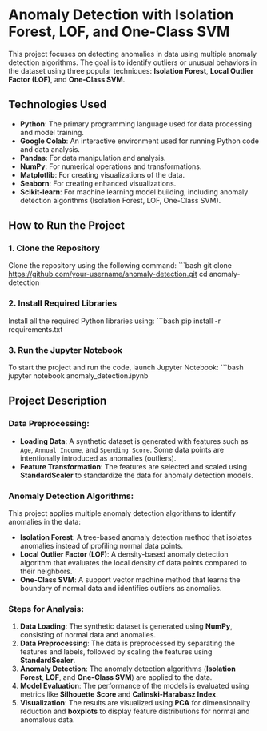 # Anomaly Detection with Isolation Forest, LOF, and One-Class SVM

This project focuses on detecting anomalies in data using multiple anomaly detection algorithms. The goal is to identify outliers or unusual behaviors in the dataset using three popular techniques: **Isolation Forest**, **Local Outlier Factor (LOF)**, and **One-Class SVM**.

## Technologies Used

- **Python**: The primary programming language used for data processing and model training.
- **Google Colab**: An interactive environment used for running Python code and data analysis.
- **Pandas**: For data manipulation and analysis.
- **NumPy**: For numerical operations and transformations.
- **Matplotlib**: For creating visualizations of the data.
- **Seaborn**: For creating enhanced visualizations.
- **Scikit-learn**: For machine learning model building, including anomaly detection algorithms (Isolation Forest, LOF, One-Class SVM).

## How to Run the Project

### 1. Clone the Repository
Clone the repository using the following command:
    ```bash
    git clone https://github.com/your-username/anomaly-detection.git
    cd anomaly-detection
 

### 2. Install Required Libraries
Install all the required Python libraries using:
    ```bash
    pip install -r requirements.txt
  

### 3. Run the Jupyter Notebook
To start the project and run the code, launch Jupyter Notebook:
    ```bash
    jupyter notebook anomaly_detection.ipynb


## Project Description

### Data Preprocessing:
- **Loading Data**: A synthetic dataset is generated with features such as `Age`, `Annual Income`, and `Spending Score`. Some data points are intentionally introduced as anomalies (outliers).
- **Feature Transformation**: The features are selected and scaled using **StandardScaler** to standardize the data for anomaly detection models.

### Anomaly Detection Algorithms:
This project applies multiple anomaly detection algorithms to identify anomalies in the data:
- **Isolation Forest**: A tree-based anomaly detection method that isolates anomalies instead of profiling normal data points.
- **Local Outlier Factor (LOF)**: A density-based anomaly detection algorithm that evaluates the local density of data points compared to their neighbors.
- **One-Class SVM**: A support vector machine method that learns the boundary of normal data and identifies outliers as anomalies.

### Steps for Analysis:
1. **Data Loading**: The synthetic dataset is generated using **NumPy**, consisting of normal data and anomalies.
2. **Data Preprocessing**: The data is preprocessed by separating the features and labels, followed by scaling the features using **StandardScaler**.
3. **Anomaly Detection**: The anomaly detection algorithms (**Isolation Forest**, **LOF**, and **One-Class SVM**) are applied to the data.
4. **Model Evaluation**: The performance of the models is evaluated using metrics like **Silhouette Score** and **Calinski-Harabasz Index**.
5. **Visualization**: The results are visualized using **PCA** for dimensionality reduction and **boxplots** to display feature distributions for normal and anomalous data.
